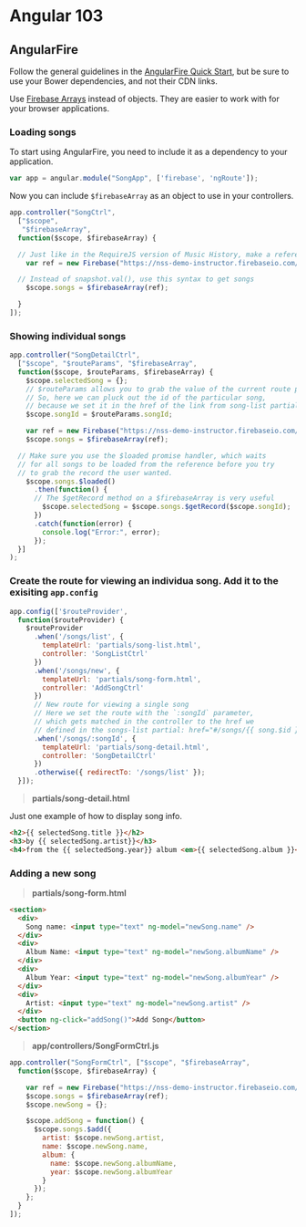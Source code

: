 # Angular 103

## AngularFire

Follow the general guidelines in the [AngularFire Quick Start](https://www.firebase.com/docs/web/libraries/angular/quickstart.html), but be sure to use your Bower dependencies, and not their CDN links.

Use [Firebase Arrays](https://www.firebase.com/docs/web/libraries/angular/guide/synchronized-arrays.html) instead of objects. They are easier to work with for your browser applications.

### Loading songs

To start using AngularFire, you need to include it as a dependency to your application.

```js
var app = angular.module("SongApp", ['firebase', 'ngRoute']);
```

Now you can include `$firebaseArray` as an object to use in your controllers.

```js
app.controller("SongCtrl", 
  ["$scope", 
   "$firebaseArray", 
  function($scope, $firebaseArray) {

  // Just like in the RequireJS version of Music History, make a reference
    var ref = new Firebase("https://nss-demo-instructor.firebaseio.com/songs");

  // Instead of snapshot.val(), use this syntax to get songs
    $scope.songs = $firebaseArray(ref);

  }
]);
```

### Showing individual songs

```js
app.controller("SongDetailCtrl",
  ["$scope", "$routeParams", "$firebaseArray",
  function($scope, $routeParams, $firebaseArray) {
    $scope.selectedSong = {};
    // $routeParams allows you to grab the value of the current route parameters.  
    // So, here we can pluck out the id of the particular song,  
    // because we set it in the href of the link from song-list partial.
    $scope.songId = $routeParams.songId;

    var ref = new Firebase("https://nss-demo-instructor.firebaseio.com/songs");
    $scope.songs = $firebaseArray(ref);

  // Make sure you use the $loaded promise handler, which waits
  // for all songs to be loaded from the reference before you try
  // to grab the record the user wanted.
    $scope.songs.$loaded()
      .then(function() {
      // The $getRecord method on a $firebaseArray is very useful
        $scope.selectedSong = $scope.songs.$getRecord($scope.songId);
      })
      .catch(function(error) {
        console.log("Error:", error);
      });
  }]
);
```
### Create the route for viewing an individua song. Add it to the exisiting `app.config`

```js
app.config(['$routeProvider',
  function($routeProvider) {
    $routeProvider
      .when('/songs/list', {
        templateUrl: 'partials/song-list.html',
        controller: 'SongListCtrl'
      })
      .when('/songs/new', {
        templateUrl: 'partials/song-form.html',
        controller: 'AddSongCtrl'
      })
      // New route for viewing a single song  
      // Here we set the route with the `:songId` parameter,  
      // which gets matched in the controller to the href we  
      // defined in the songs-list partial: href="#/songs/{{ song.$id }}
      .when('/songs/:songId', {
        templateUrl: 'partials/song-detail.html',
        controller: 'SongDetailCtrl'
      })
      .otherwise({ redirectTo: '/songs/list' });
  }]);
```
> **partials/song-detail.html**

Just one example of how to display song info. 
```html
<h2>{{ selectedSong.title }}</h2>
<h3>by {{ selectedSong.artist}}</h3>
<h4>from the {{ selectedSong.year}} album <em>{{ selectedSong.album }}</em></h4>
```


### Adding a new song

> **partials/song-form.html**

```html
<section>
  <div>
    Song name: <input type="text" ng-model="newSong.name" />
  </div>
  <div>
    Album Name: <input type="text" ng-model="newSong.albumName" />
  </div>
  <div>
    Album Year: <input type="text" ng-model="newSong.albumYear" />
  </div>
  <div>
    Artist: <input type="text" ng-model="newSong.artist" />
  </div>
  <button ng-click="addSong()">Add Song</button>
</section>
```

> **app/controllers/SongFormCtrl.js**

```js
app.controller("SongFormCtrl", ["$scope", "$firebaseArray",
  function($scope, $firebaseArray) {

    var ref = new Firebase("https://nss-demo-instructor.firebaseio.com/songs");
    $scope.songs = $firebaseArray(ref);
    $scope.newSong = {};

    $scope.addSong = function() {
      $scope.songs.$add({
        artist: $scope.newSong.artist,
        name: $scope.newSong.name,
        album: {
          name: $scope.newSong.albumName,
          year: $scope.newSong.albumYear
        }
      });
    };
  }
]);
```

